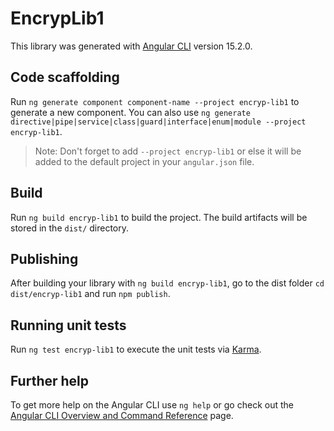 # EncrypLib1

This library was generated with [Angular CLI](https://github.com/angular/angular-cli) version 15.2.0.

## Code scaffolding

Run `ng generate component component-name --project encryp-lib1` to generate a new component. You can also use `ng generate directive|pipe|service|class|guard|interface|enum|module --project encryp-lib1`.
> Note: Don't forget to add `--project encryp-lib1` or else it will be added to the default project in your `angular.json` file. 

## Build

Run `ng build encryp-lib1` to build the project. The build artifacts will be stored in the `dist/` directory.

## Publishing

After building your library with `ng build encryp-lib1`, go to the dist folder `cd dist/encryp-lib1` and run `npm publish`.

## Running unit tests

Run `ng test encryp-lib1` to execute the unit tests via [Karma](https://karma-runner.github.io).

## Further help

To get more help on the Angular CLI use `ng help` or go check out the [Angular CLI Overview and Command Reference](https://angular.io/cli) page.
